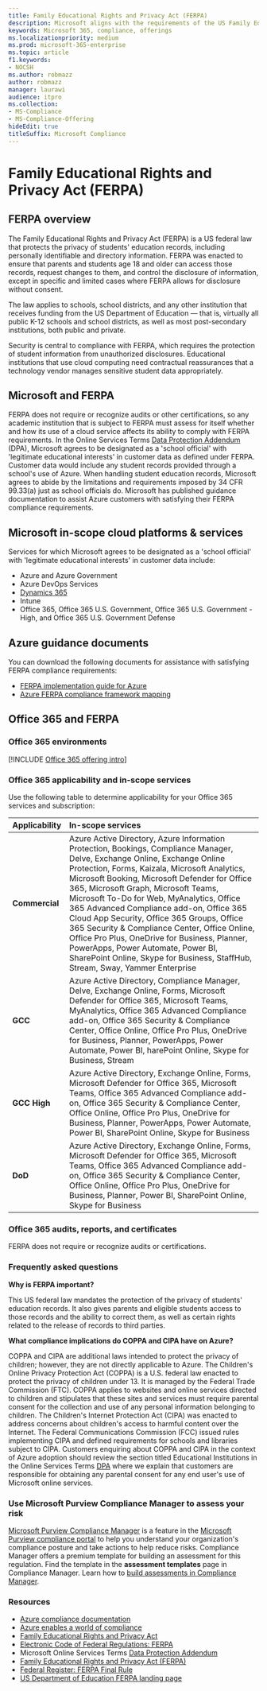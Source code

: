 ```yaml
---
title: Family Educational Rights and Privacy Act (FERPA)
description: Microsoft aligns with the requirements of the US Family Educational Rights and Privacy Act.
keywords: Microsoft 365, compliance, offerings
ms.localizationpriority: medium
ms.prod: microsoft-365-enterprise
ms.topic: article
f1.keywords:
- NOCSH
ms.author: robmazz
author: robmazz
manager: laurawi
audience: itpro
ms.collection:
- MS-Compliance
- MS-Compliance-Offering
hideEdit: true
titleSuffix: Microsoft Compliance
---
```


# Family Educational Rights and Privacy Act (FERPA)

## FERPA overview

The Family Educational Rights and Privacy Act (FERPA) is a US federal law that protects the privacy of students' education records, including personally identifiable and directory information. FERPA was enacted to ensure that parents and students age 18 and older can access those records, request changes to them, and control the disclosure of information, except in specific and limited cases where FERPA allows for disclosure without consent.

The law applies to schools, school districts, and any other institution that receives funding from the US Department of Education — that is, virtually all public K-12 schools and school districts, as well as most post-secondary institutions, both public and private.

Security is central to compliance with FERPA, which requires the protection of student information from unauthorized disclosures. Educational institutions that use cloud computing need contractual reassurances that a technology vendor manages sensitive student data appropriately.

## Microsoft and FERPA

FERPA does not require or recognize audits or other certifications, so any academic institution that is subject to FERPA must assess for itself whether and how its use of a cloud service affects its ability to comply with FERPA requirements. In the Online Services Terms [Data Protection Addendum](https://aka.ms/DPA) (DPA), Microsoft agrees to be designated as a 'school official' with 'legitimate educational interests' in customer data as defined under FERPA. Customer data would include any student records provided through a school's use of Azure. When handling student education records, Microsoft agrees to abide by the limitations and requirements imposed by 34 CFR 99.33(a) just as school officials do.  Microsoft has published guidance documentation to assist Azure customers with satisfying their FERPA compliance requirements.

## Microsoft in-scope cloud platforms & services

Services for which Microsoft agrees to be designated as a 'school official' with 'legitimate educational interests' in customer data include:

- Azure and Azure Government
- Azure DevOps Services
- [Dynamics 365](https://aka.ms/d365-compliance-list)
- Intune
- Office 365, Office 365 U.S. Government, Office 365 U.S. Government - High, and Office 365 U.S. Government Defense

## Azure guidance documents

You can download the following documents for assistance with satisfying FERPA compliance requirements:

- [FERPA implementation guide for Azure](https://azure.microsoft.com/resources/microsoft-azure-ferpa-implementation-guide/)
- [Azure FERPA compliance framework mapping](https://aka.ms/AzureFERPAMapping)

## Office 365 and FERPA

### Office 365 environments

[!INCLUDE [Office 365 offering intro](../includes/o365-offering-introduction.md)]

### Office 365 applicability and in-scope services

Use the following table to determine applicability for your Office 365 services and subscription:

| **Applicability** | **In-scope services** |
|:------------------|:----------------------|
| **Commercial** | Azure Active Directory, Azure Information Protection, Bookings, Compliance Manager, Delve, Exchange Online, Exchange Online Protection, Forms, Kaizala, Microsoft Analytics, Microsoft Booking, Microsoft Defender for Office 365, Microsoft Graph, Microsoft Teams, Microsoft To-Do for Web, MyAnalytics, Office 365 Advanced Compliance add-on, Office 365 Cloud App Security, Office 365 Groups, Office 365 Security & Compliance Center, Office Online, Office Pro Plus, OneDrive for Business, Planner, PowerApps, Power Automate, Power BI, SharePoint Online, Skype for Business, StaffHub, Stream, Sway, Yammer Enterprise |
| **GCC** | Azure Active Directory, Compliance Manager, Delve, Exchange Online, Forms, Microsoft Defender for Office 365,  Microsoft Teams, MyAnalytics, Office 365 Advanced Compliance add-on, Office 365 Security & Compliance Center, Office Online, Office Pro Plus, OneDrive for Business, Planner, PowerApps, Power Automate, Power BI, harePoint Online, Skype for Business, Stream |
| **GCC High** | Azure Active Directory, Exchange Online, Forms, Microsoft Defender for Office 365, Microsoft Teams, Office 365 Advanced Compliance add-on, Office 365 Security & Compliance Center, Office Online, Office Pro Plus, OneDrive for Business, Planner, PowerApps, Power Automate, Power BI, SharePoint Online, Skype for Business |
| **DoD** | Azure Active Directory, Exchange Online, Forms, Microsoft Defender for Office 365, Microsoft Teams, Office 365 Advanced Compliance add-on, Office 365 Security & Compliance Center, Office Online, Office Pro Plus, OneDrive for Business, Planner, Power BI, SharePoint Online, Skype for Business |

### Office 365 audits, reports, and certificates

FERPA does not require or recognize audits or certifications.

### Frequently asked questions

**Why is FERPA important?**

This US federal law mandates the protection of the privacy of students' education records. It also gives parents and eligible students access to those records and the ability to correct them, as well as certain rights related to the release of records to third parties.

**What compliance implications do COPPA and CIPA have on Azure?**

COPPA and CIPA are additional laws intended to protect the privacy of children; however, they are not directly applicable to Azure. The Children's Online Privacy Protection Act (COPPA) is a U.S. federal law enacted to protect the privacy of children under 13. It is managed by the Federal Trade Commission (FTC). COPPA applies to websites and online services directed to children and stipulates that these sites and services must require parental consent for the collection and use of any personal information belonging to children. The Children's Internet Protection Act (CIPA) was enacted to address concerns about children's access to harmful content over the Internet. The Federal Communications Commission (FCC) issued rules implementing CIPA and defined requirements for schools and libraries subject to CIPA. Customers enquiring about COPPA and CIPA in the context of Azure adoption should review the section titled Educational Institutions in the Online Services Terms [DPA](https://aka.ms/DPA) where we explain that customers are responsible for obtaining any parental consent for any end user's use of Microsoft online services.

### Use Microsoft Purview Compliance Manager to assess your risk

[Microsoft Purview Compliance Manager](/microsoft-365/compliance/compliance-manager) is a feature in the [Microsoft Purview compliance portal](/microsoft-365/compliance/microsoft-365-compliance-center) to help you understand your organization's compliance posture and take actions to help reduce risks. Compliance Manager offers a premium template for building an assessment for this regulation. Find the template in the **assessment templates** page in Compliance Manager. Learn how to [build assessments in Compliance Manager](/microsoft-365/compliance/compliance-manager-assessments).

### Resources

- [Azure compliance documentation](/azure/compliance/)
- [Azure enables a world of compliance](https://azure.microsoft.com/resources/azure-enables-a-world-of-compliance/)
- [Family Educational Rights and Privacy Act](https://www.ed.gov/policy/gen/guid/fpco/ferpa/index.html)
- [Electronic Code of Federal Regulations: FERPA](https://aka.ms/FERPA-GPO)
- Microsoft Online Services Terms [Data Protection Addendum](https://aka.ms/DPA)
- [Family Educational Rights and Privacy Act (FERPA)](https://www.ecfr.gov/cgi-bin/text-idx?tpl=/ecfrbrowse/Title34/34cfr99_main_02.tpl)
- [Federal Register: FERPA Final Rule](https://www.govinfo.gov/content/pkg/FR-2011-12-02/pdf/2011-30683.pdf)
- [US Department of Education FERPA landing page](https://www2.ed.gov/policy/gen/guid/fpco/ferpa/index.html)
